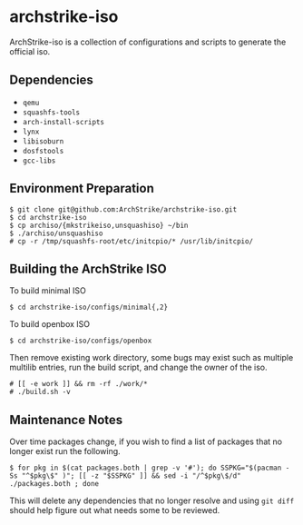 archstrike-iso
===============
ArchStrike-iso is a collection of configurations and scripts to generate the official iso.    

Dependencies
------------
 * `qemu`
 * `squashfs-tools`
 * `arch-install-scripts`
 * `lynx`
 * `libisoburn`
 * `dosfstools`
 * `gcc-libs`

Environment Preparation
-----------------------
```shell
$ git clone git@github.com:ArchStrike/archstrike-iso.git
$ cd archstrike-iso
$ cp archiso/{mkstrikeiso,unsquashiso} ~/bin
$ ./archiso/unsquashiso
# cp -r /tmp/squashfs-root/etc/initcpio/* /usr/lib/initcpio/
```

Building the ArchStrike ISO
---------------------------
To build minimal ISO
```shell
$ cd archstrike-iso/configs/minimal{,2}
```
To build openbox ISO
```shell
$ cd archstrike-iso/configs/openbox
```
Then remove existing work directory, some bugs may exist such as multiple multilib entries,
run the build script, and change the owner of the iso.
```
# [[ -e work ]] && rm -rf ./work/*
# ./build.sh -v
```

Maintenance Notes
-----------------
Over time packages change, if you wish to find a list of packages that no longer exist run the following.
```
$ for pkg in $(cat packages.both | grep -v '#'); do SSPKG="$(pacman -Ss "^$pkg\$" )"; [[ -z "$SSPKG" ]] && sed -i "/^$pkg\$/d" ./packages.both ; done
```
This will delete any dependencies that no longer resolve and using `git diff` should help figure out what needs some to be reviewed.
